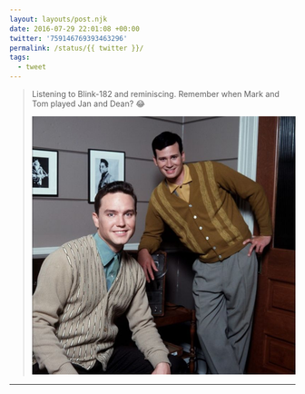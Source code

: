 ```yaml
---
layout: layouts/post.njk
date: 2016-07-29 22:01:08 +00:00
twitter: '759146769393463296'
permalink: /status/{{ twitter }}/
tags: 
  - tweet
---
```


> Listening to Blink-182 and reminiscing. Remember when Mark and Tom played Jan and Dean? 😂 
> 
> ![Tom and Mark as Jan and Dean](/img/759146769393463296-CokH6QhUsAEKSIS.jpg)

---
